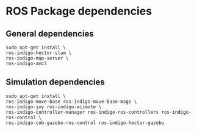# ROS Package dependencies

## General dependencies
```
sudo apt-get install \
ros-indigo-hector-slam \
ros-indigo-map-server \
ros-indigo-amcl
```


## Simulation dependencies 
```
sudo apt-get install \
ros-indigo-move-base ros-indigo-move-base-msgs \
ros-indigo-joy ros-indigo-wiimote \
ros-indigo-controller-manager ros-indigo-ros-controllers ros-indigo-ros-control \
ros-indigo-cob-gazebo-ros-control ros-indigo-hector-gazebo
```

